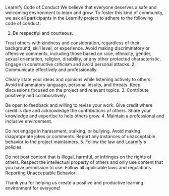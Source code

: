 
Learnify Code of Conduct
We believe that everyone deserves a safe and welcoming environment to learn and grow. To foster this kind of community, we ask all participants in the Learnify project to adhere to the following code of conduct:

1. Be respectful and courteous.

Treat others with kindness and consideration, regardless of their background, skill level, or experience.
Avoid making discriminatory or offensive comments, including those based on race, ethnicity, gender, sexual orientation, religion, disability, or any other protected characteristic.
Engage in constructive criticism and avoid personal attacks.
2. Communicate effectively and professionally.

Clearly state your ideas and opinions while listening actively to others.
Avoid inflammatory language, personal insults, and threats.
Keep discussions focused on the project and relevant topics.
3. Contribute positively and collaboratively.

Be open to feedback and willing to revise your work.
Give credit where credit is due and acknowledge the contributions of others.
Share your knowledge and expertise to help others grow.
4. Maintain a professional and inclusive environment.

Do not engage in harassment, stalking, or bullying.
Avoid making inappropriate jokes or comments.
Report any instances of unacceptable behavior to the project maintainers.
5. Follow the law and Learnify's policies.

Do not post content that is illegal, harmful, or infringes on the rights of others.
Respect the intellectual property of others and only use content that you have permission to use.
Follow all applicable laws and regulations.
Reporting Unacceptable Behavior:


Thank you for helping us create a positive and productive learning environment for everyone!
